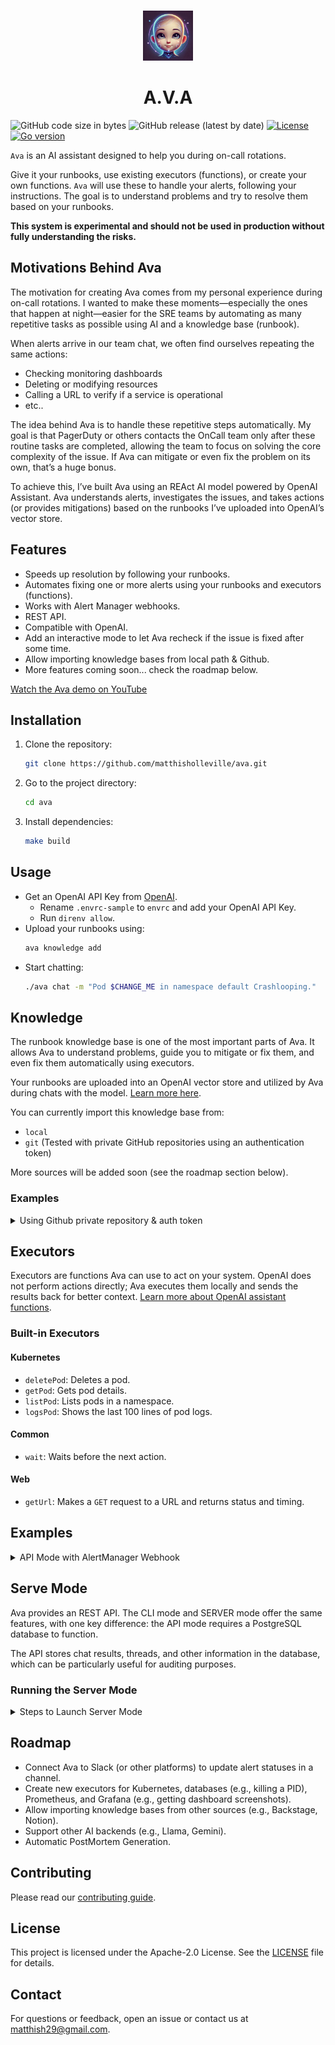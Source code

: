 <div align="center">
<br />
<p align="center">
  <a href="https://github.com/matthisholleville/ava">
    <img src="docs/images/ava-ai.webp" alt="Logo" width="80" height="80">
  </a>

<h1 align="center">A.V.A</h1>
</p>
</div>

![GitHub code size in bytes](https://img.shields.io/github/languages/code-size/matthisholleville/ava)
![GitHub release (latest by date)](https://img.shields.io/github/v/release/matthisholleville/ava)
[![License](https://img.shields.io/badge/License-Apache_2.0-blue.svg)](https://opensource.org/licenses/Apache-2.0)
[![Go version](https://img.shields.io/github/go-mod/go-version/matthisholleville/ava.svg)](https://github.com/matthisholleville/ava)


`Ava` is an AI assistant designed to help you during on-call rotations.

Give it your runbooks, use existing executors (functions), or create your own functions. `Ava` will use these to handle your alerts, following your instructions. The goal is to understand problems and try to resolve them based on your runbooks.

**This system is experimental and should not be used in production without fully understanding the risks.**

## Motivations Behind Ava

The motivation for creating Ava comes from my personal experience during on-call rotations. I wanted to make these moments—especially the ones that happen at night—easier for the SRE teams by automating as many repetitive tasks as possible using AI and a knowledge base (runbook). 

When alerts arrive in our team chat, we often find ourselves repeating the same actions:
- Checking monitoring dashboards
- Deleting or modifying resources
- Calling a URL to verify if a service is operational
- etc..

The idea behind Ava is to handle these repetitive steps automatically. My goal is that PagerDuty or others contacts the OnCall team only after these routine tasks are completed, allowing the team to focus on solving the core complexity of the issue. If Ava can mitigate or even fix the problem on its own, that’s a huge bonus.

To achieve this, I’ve built Ava using an REAct AI model powered by OpenAI Assistant. Ava understands alerts, investigates the issues, and takes actions (or provides mitigations) based on the runbooks I’ve uploaded into OpenAI’s vector store.

## Features

- Speeds up resolution by following your runbooks.
- Automates fixing one or more alerts using your runbooks and executors (functions).
- Works with Alert Manager webhooks.
- REST API.
- Compatible with OpenAI.
- Add an interactive mode to let Ava recheck if the issue is fixed after some time.
- Allow importing knowledge bases from local path & Github.
- More features coming soon... check the roadmap below.

[Watch the Ava demo on YouTube](https://youtu.be/VDAJqaBEv-s)

## Installation

1. Clone the repository:
    ```bash
    git clone https://github.com/matthisholleville/ava.git
    ```
2. Go to the project directory:
    ```bash
    cd ava
    ```
3. Install dependencies:
    ```bash
    make build
    ```

## Usage

- Get an OpenAI API Key from [OpenAI](https://openai.com).
    - Rename `.envrc-sample` to `envrc` and add your OpenAI API Key.
    - Run `direnv allow`.
- Upload your runbooks using:
    ```bash
    ava knowledge add
    ```
- Start chatting:
    ```bash
    ./ava chat -m "Pod $CHANGE_ME in namespace default Crashlooping."
    ```

## Knowledge

The runbook knowledge base is one of the most important parts of Ava. It allows Ava to understand problems, guide you to mitigate or fix them, and even fix them automatically using executors. 

Your runbooks are uploaded into an OpenAI vector store and utilized by Ava during chats with the model. [Learn more here](https://platform.openai.com/docs/assistants/tools/file-search).

You can currently import this knowledge base from:
- `local`
- `git` (Tested with private GitHub repositories using an authentication token)

More sources will be added soon (see the roadmap section below).

### Examples

<details>

<summary>Using Github private repository & auth token</summary>

```bash
ava knowledge add -s git -r https://github.com/MyPrivateOrg/my-private-repository.git -t "ghp_dflkjcIO..."
```

</details>

## Executors

Executors are functions Ava can use to act on your system. OpenAI does not perform actions directly; Ava executes them locally and sends the results back for better context. [Learn more about OpenAI assistant functions](https://platform.openai.com/docs/assistants/tools/function-calling).

### Built-in Executors

#### Kubernetes

- `deletePod`: Deletes a pod.
- `getPod`: Gets pod details.
- `listPod`: Lists pods in a namespace.
- `logsPod`: Shows the last 100 lines of pod logs.

#### Common

- `wait`: Waits before the next action.

#### Web

- `getUrl`: Makes a `GET` request to a URL and returns status and timing.

## Examples

<details>

<summary>API Mode with AlertManager Webhook</summary>

This section shows how to set up a local environment to demonstrate Ava with AlertManager webhooks. It installs:
- AlertManager
- Prometheus
- Ava (server mode)
- Example webserver-chaos

**1. Install Prometheus**

Run these commands:

```bash
helm repo add prometheus-community https://prometheus-community.github.io/helm-charts
helm repo update
helm install prometheus prometheus-community/prometheus --namespace monitoring --values ./docs/examples/custom-values.yaml --create-namespace
helm install prometheus-operator-crds prometheus-community/prometheus-operator-crds --namespace monitoring
```

**2. Create a secret with your OpenAI API Key**

Run this command:

```bash
kubectl create secret generic ai-backend-secret --from-literal=openai-api-key=$(echo $OPENAI_API_KEY) -n monitoring
```

**3. Deploy Ava using Helm**

Run this command:

```bash
cd charts/ava/
helm install ava . -n monitoring
```

**4. Deploy demo web-server**

Run this command:

```bash
kubectl apply -f ./docs/examples/crashloop.yaml -n default
```

The demo webserver handles two routes:
1. `/`: Returns `Hello from Ava :)`.
2. `/chaos`: Runs `sys.exit(1)`.

---------

When everything is installed, run this command:

```bash
curl http://$(kubectl get svc web-server-service -o jsonpath='{.status.loadBalancer.ingress[*].ip}' -n default)/chaos
```

This will trigger chaos in the webserver. Ava should detect the issue and fix it. After a few minutes, your pod should be healthy.

</details>

## Serve Mode

Ava provides an REST API. The CLI mode and SERVER mode offer the same features, with one key difference: the API mode requires a PostgreSQL database to function.

The API stores chat results, threads, and other information in the database, which can be particularly useful for auditing purposes.

### Running the Server Mode

<details>

<summary>Steps to Launch Server Mode</summary>

**Before starting the server mode, you need a PostgreSQL database up and running.** You can use Docker or a cloud solution like CloudSQL.

1. Rename `.envrc-sample` to `.envrc`.
2. Update the environment variable `export DATABASE_URL="CHANGE_ME"` with a valid connection string.
3. Export the variables: `direnv allow`.
4. Initialize the PostgreSQL schema: 
    ```bash
    go run github.com/steebchen/prisma-client-go db push
    ```
5. Generate the Swagger documentation: 
    ```bash
    make swagger
    ```
6. Start the server mode: 
    ```bash
    go run main.go serve
    ```

Once launched, you can access the Swagger documentation at the following URL: [http://localhost:8080/swagger/index.html#](http://localhost:8080/swagger/index.html#).

</details>


## Roadmap

- Connect Ava to Slack (or other platforms) to update alert statuses in a channel.
- Create new executors for Kubernetes, databases (e.g., killing a PID), Prometheus, and Grafana (e.g., getting dashboard screenshots).
- Allow importing knowledge bases from other sources (e.g., Backstage, Notion).
- Support other AI backends (e.g., Llama, Gemini).
- Automatic PostMortem Generation.

## Contributing

Please read our [contributing guide](./CONTRIBUTING.md).

## License

This project is licensed under the Apache-2.0 License. See the [LICENSE](LICENSE) file for details.

## Contact

For questions or feedback, open an issue or contact us at matthish29@gmail.com.
